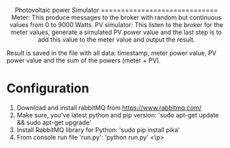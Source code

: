 <p align="center">
Photovoltaic power Simulator
=============================
Meter: This produce messages to the broker with random but continuous values from
0 to 9000 Watts. 
PV simulator: This listen to the broker for the meter values, generate a simulated PV
power value and the last step is to add this value to the meter value and output the result.

Result is saved in the file with all data: timestamp, meter power value, PV power value and the sum of the powers (meter + PV). 

Configuration
=============
1. Download and install rabbitMQ from https://www.rabbitmq.com/
2. Make sure, you've latest python and pip version: 'sudo apt-get update && sudo apt-get upgrade'
3. Install RabbitMQ library for Python: 'sudo pip install pika'
4. From console run file 'run.py': 'python run.py'
<\p>
